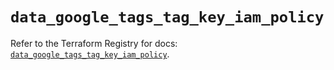 # `data_google_tags_tag_key_iam_policy`

Refer to the Terraform Registry for docs: [`data_google_tags_tag_key_iam_policy`](https://registry.terraform.io/providers/hashicorp/google-beta/6.16.0/docs/data-sources/google_tags_tag_key_iam_policy).
